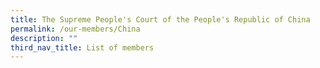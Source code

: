 ```yaml
---
title: The Supreme People's Court of the People's Republic of China
permalink: /our-members/China
description: ""
third_nav_title: List of members
---
```



